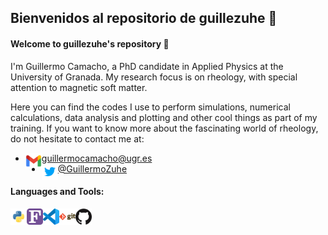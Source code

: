 ## Bienvenidos al repositorio de guillezuhe 👋
#### Welcome to guillezuhe's repository 👋

I'm Guillermo Camacho, a PhD candidate in Applied Physics at the University of Granada. My research focus is on rheology, with special attention to magnetic soft matter.

Here you can find the codes I use to perform simulations, numerical calculations, data analysis and plotting and other cool things as part of my training. If you want to know more about the fascinating world of rheology, do not hesitate to contact me at:

- [<img align="left" alt="Twitter" width="26px" src="https://raw.githubusercontent.com/github/explore/main/topics/gmail/gmail.png" />][email] guillermocamacho@ugr.es
- [<img align="left" alt="Twitter" width="26px" src="https://raw.githubusercontent.com/github/explore/main/topics/twitter/twitter.png" />][twitter][@GuillermoZuhe](https://twitter.com/GuillermoZuhe) 


#### Languages and Tools:

[<img align="left" alt="Python" width="26px" src="https://raw.githubusercontent.com/github/explore/e94815998e4e0713912fed477a1f346ec04c3da2/topics/python/python.png" />][python]
[<img align="left" alt="Fortran" width="26px" src="https://raw.githubusercontent.com/github/explore/main/topics/fortran/fortran.png" />][fortran]
[<img align="left" alt="Visual Studio Code" width="26px" src="https://raw.githubusercontent.com/github/explore/80688e429a7d4ef2fca1e82350fe8e3517d3494d/topics/visual-studio-code/visual-studio-code.png" />][vscode]
[<img align="left" alt="Git" width="26px" src="https://raw.githubusercontent.com/github/explore/80688e429a7d4ef2fca1e82350fe8e3517d3494d/topics/git/git.png" />][git]
[<img align="left" alt="GitHub" width="26px" src="https://raw.githubusercontent.com/github/explore/78df643247d429f6cc873026c0622819ad797942/topics/github/github.png" />][github]

[email]: mailto:guillermocamacho@ugr.es
[twitter]: https://twitter.com/GuillermoZuhe


[python]: https://www.python.org/
[fortran]: https://fortran-lang.org/
[git]: https://git-scm.com/
[github]: https://github.com/
[vscode]: https://code.visualstudio.com/
